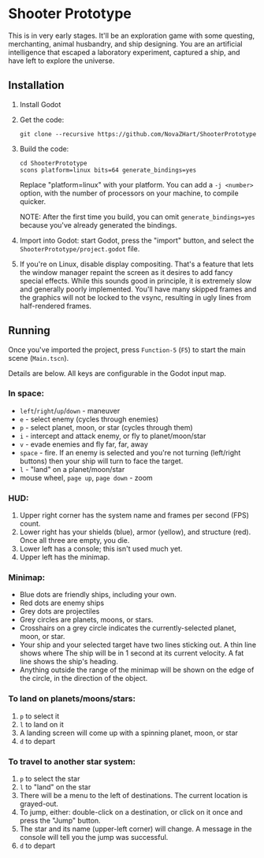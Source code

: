 Shooter Prototype
=================

This is in very early stages. It'll be an exploration game with some
questing, merchanting, animal husbandry, and ship designing. You are
an artificial intelligence that escaped a laboratory experiment,
captured a ship, and have left to explore the universe.

Installation
------------

1. Install Godot
2. Get the code:

       git clone --recursive https://github.com/NovaZHart/ShooterPrototype

3. Build the code:

       cd ShooterPrototype
       scons platform=linux bits=64 generate_bindings=yes

   Replace "platform=linux" with your platform. You can add a `-j
   <number>` option, with the number of processors on your machine, to
   compile quicker.

   NOTE: After the first time you build, you can omit `generate_bindings=yes`
   because you've already generated the bindings.

4. Import into Godot: start Godot, press the "import"
   button, and select the `ShooterPrototype/project.godot` file.

5. If you're on Linux, disable display compositing. That's a feature that
lets the window manager repaint the screen as it desires to add fancy
special effects. While this sounds good in principle, it is extremely
slow and generally poorly implemented. You'll have many skipped frames
and the graphics will not be locked to the vsync, resulting in ugly
lines from half-rendered frames.

Running
-------

Once you've imported the project, press `Function-5` (`F5`) to start
the main scene (`Main.tscn`).

Details are below. All keys are configurable in the Godot input map.

### In space:

* `left`/`right`/`up`/`down` - maneuver
* `e` - select enemy (cycles through enemies)
* `p` - select planet, moon, or star (cycles through them)
* `i` - intercept and attack enemy, or fly to planet/moon/star
* `v` - evade enemies and fly far, far, away
* `space` - fire. If an enemy is selected and you're not turning
  (left/right buttons) then your ship will turn to face the target.
* `l` - "land" on a planet/moon/star
* mouse wheel, `page up`, `page down` - zoom

### HUD:

1. Upper right corner has the system name and frames per second (FPS) count.
2. Lower right has your shields (blue), armor (yellow), and structure (red).
   Once all three are empty, you die.
3. Lower left has a console; this isn't used much yet.
4. Upper left has the minimap.

### Minimap:

* Blue dots are friendly ships, including your own.
* Red dots are enemy ships
* Grey dots are projectiles
* Grey circles are planets, moons, or stars.
* Crosshairs on a grey circle indicates the currently-selected planet, moon, or star.
* Your ship and your selected target have two lines sticking out. A thin line shows where
  The ship will be in 1 second at its current velocity. A fat line shows the ship's heading.
* Anything outside the range of the minimap will be shown on the edge of the circle, in the
  direction of the object.

### To land on planets/moons/stars:

1. `p` to select it
2. `l` to land on it
3. A landing screen will come up with a spinning planet, moon, or star
4. `d` to depart

### To travel to another star system:

1. `p` to select the star
2. `l` to "land" on the star
3. There will be a menu to the left of destinations. The current location is grayed-out.
4. To jump, either: double-click on a destination, or click on it once and press the "Jump" button.
5. The star and its name (upper-left corner) will change. A message in the console will tell you the jump was successful.
6. `d` to depart
